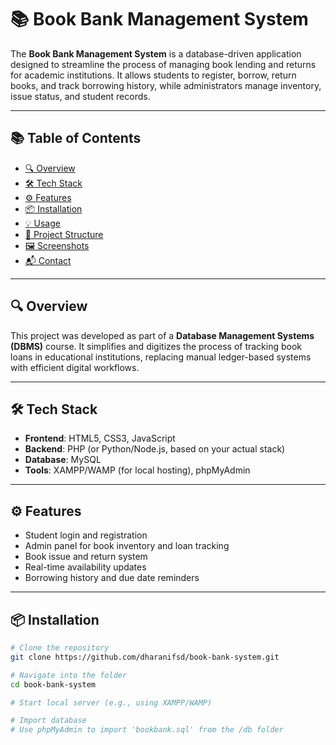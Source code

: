 # 📚 Book Bank Management System

The **Book Bank Management System** is a database-driven application designed to streamline the process of managing book lending and returns for academic institutions. It allows students to register, borrow, return books, and track borrowing history, while administrators manage inventory, issue status, and student records.

---

## 📚 Table of Contents

- [🔍 Overview](#-overview)
- [🛠️ Tech Stack](#-tech-stack)
- [⚙️ Features](#️-features)
- [📦 Installation](#-installation)
- [💡 Usage](#-usage)
- [📁 Project Structure](#-project-structure)
- [🖼️ Screenshots](#-screenshots)
- [📬 Contact](#-contact)

---

## 🔍 Overview

This project was developed as part of a **Database Management Systems (DBMS)** course. It simplifies and digitizes the process of tracking book loans in educational institutions, replacing manual ledger-based systems with efficient digital workflows.

---

## 🛠️ Tech Stack

- **Frontend**: HTML5, CSS3, JavaScript  
- **Backend**: PHP (or Python/Node.js, based on your actual stack)  
- **Database**: MySQL  
- **Tools**: XAMPP/WAMP (for local hosting), phpMyAdmin

---

## ⚙️ Features

- Student login and registration
- Admin panel for book inventory and loan tracking
- Book issue and return system
- Real-time availability updates
- Borrowing history and due date reminders

---

## 📦 Installation

```bash
# Clone the repository
git clone https://github.com/dharanifsd/book-bank-system.git

# Navigate into the folder
cd book-bank-system

# Start local server (e.g., using XAMPP/WAMP)

# Import database
# Use phpMyAdmin to import 'bookbank.sql' from the /db folder

